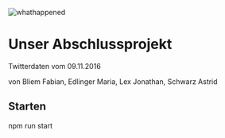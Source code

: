 ![whathappened](https://github.com/fabianbliem/solr-tweets/workflows/whathappened/badge.svg?branch=master)

# Unser Abschlussprojekt
Twitterdaten vom 09.11.2016

von Bliem Fabian, Edlinger Maria, Lex Jonathan, Schwarz Astrid  

## Starten
npm run start
